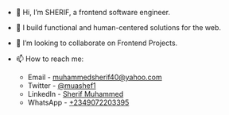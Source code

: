 
- 👋 Hi, I’m SHERIF, a frontend software engineer.
- 👀 I build functional and human-centered solutions for the web.
- 👯 I’m looking to collaborate on Frontend Projects.
- 📫 How to reach me:
  
  * Email - muhammedsherif40@yahoo.com
  * Twitter - [@muashef1](https://twitter.com/muashef1)
  * LinkedIn - [Sherif Muhammed](https://linkedin/in/muhammedsherif)
  * WhatsApp - [+2349072203395](https://wa.me/2349072203395)

